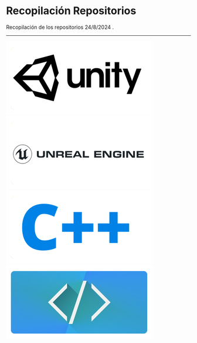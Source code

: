 # Recopilación Repositorios
Recopilación de los repositorios 24/8/2024  .

---
[![trunk](https://github.com/MoonAntonio/rec.repos/blob/master/res/unity.png?raw=true)](https://github.com/MoonAntonio/rec.repos/blob/master/doc/READMEunity.md)
[![trunk](https://github.com/MoonAntonio/rec.repos/blob/master/res/unreal.png?raw=true)](https://github.com/MoonAntonio/rec.repos/blob/master/doc/READMEunreal.md)
[![trunk](https://github.com/MoonAntonio/rec.repos/blob/master/res/cpp.png?raw=true)](https://github.com/MoonAntonio/rec.repos/blob/master/doc/READMEcpp.md)
[![trunk](https://github.com/MoonAntonio/rec.repos/blob/master/res/web.png?raw=true)](https://github.com/MoonAntonio/rec.repos/blob/master/doc/READMEweb.md)

